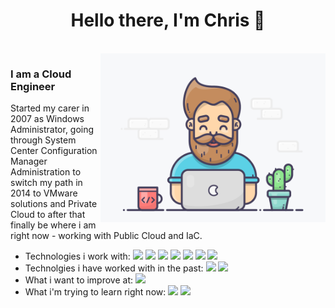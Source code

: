 <p>
  <h1 align="center"><b>Hello there, I'm Chris 👋</b></h1>
</p>

<br>

<img align="right" height="270px" alt="GIF" src="https://github.com/PilarChris/PilarChris/blob/main/skatter-programmer.gif" />

### I am a Cloud Engineer
Started my carer in 2007 as Windows Administrator,
going through System Center Configuration Manager Administration to switch my path in 2014 to VMware solutions and Private Cloud
to after that finally be where i am right now - working with Public Cloud and IaC.

- Technologies i work with:
      <img src="https://img.shields.io/badge/-AWS-232F3E?logo=amazon-aws" /> 
      <img src="https://img.shields.io/badge/-Terraform-623CE4?logo=terraform" /> 
      <img src="https://img.shields.io/badge/-Bitbucket-0052CC?logo=bitbucket" />
      <img src="https://img.shields.io/badge/-Chef-F09820?logo=chef&logoColor=black" />
      <img src="https://img.shields.io/badge/-Jenkins-D24939?logo=jenkins&logoColor=white" />
      <img src="https://img.shields.io/badge/-Kubernetes-326CE5?logo=kubernetes&logoColor=white" />
      <img src="https://img.shields.io/badge/-Docker-2496ED?logo=docker&logoColor=white" />
- Technolgies i have worked with in the past: 
	  <img src="https://img.shields.io/badge/-VMware-607078?logo=vmware&logoColor=white" />
	  <img src="https://img.shields.io/badge/-SCCM-5E5E5E?logo=microsoft&logoColor=white" />
- What i want to improve at: 
	<img src="https://img.shields.io/badge/-Python-3776AB?logo=Python&logoColor=yellow" />
- What i'm trying to learn right now: 
	<img src="https://img.shields.io/badge/-Go-00ADD8?logo=go&logoColor=blue" />
	<img src="https://img.shields.io/badge/-Next.js-ffffff?logo=Next.js&logoColor=black&" />



<!--- - 🔭 I’m currently working on my Portfolio Website :grin: 5E5E5E
- 🌱 I’m currently learning MERN Stack Development.
- 👯 I’m looking to collaborate with other Developers :wink:
- 🥅 2020 Goals: Contribute to Open Source projects
- 💬 Ask me about anything, I am happy to help :smile:
- 📬 How to reach me: [Let's get in touch!][linkedin]
- 🧗 I try to: Go beyond and push the bounds
- ⚡ Fun fact: I love connecting with different people :raised_hands:
--->

<!--![Anurag's GitHub stats](https://github-readme-stats.vercel.app/api?username=pilarskikt&hide=contribs,prs)--->


